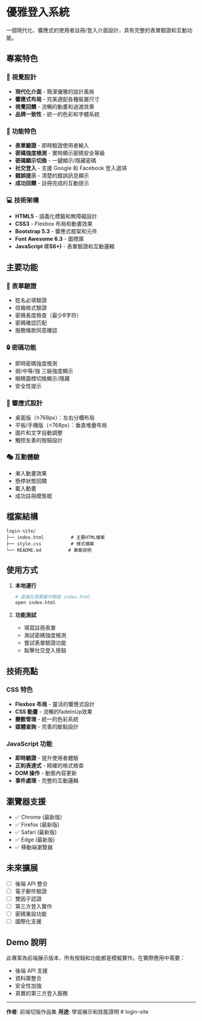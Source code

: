 # 優雅登入系統

一個現代化、響應式的使用者註冊/登入介面設計，具有完整的表單驗證和互動功能。

## 專案特色

### 🎨 **視覺設計**
- **現代化介面** - 簡潔優雅的設計風格
- **響應式布局** - 完美適配各種裝置尺寸
- **視覺回饋** - 流暢的動畫和過渡效果
- **品牌一致性** - 統一的色彩和字體系統

### 🔧 **功能特色**
- **表單驗證** - 即時驗證使用者輸入
- **密碼強度檢測** - 實時顯示密碼安全等級
- **密碼顯示切換** - 一鍵顯示/隱藏密碼
- **社交登入** - 支援 Google 和 Facebook 登入選項
- **錯誤提示** - 清楚的錯誤訊息顯示
- **成功回饋** - 註冊完成的互動提示

### 💻 **技術架構**
- **HTML5** - 語義化標籤和無障礙設計
- **CSS3** - Flexbox 布局和動畫效果
- **Bootstrap 5.3** - 響應式框架和元件
- **Font Awesome 6.3** - 圖標庫
- **JavaScript (ES6+)** - 表單驗證和互動邏輯

## 主要功能

### 📝 **表單驗證**
- 姓名必填驗證
- 信箱格式驗證
- 密碼長度檢查（最少8字符）
- 密碼確認匹配
- 服務條款同意確認

### 🔒 **密碼功能**
- 即時密碼強度檢測
- 弱/中等/強 三級強度顯示
- 眼睛圖標切換顯示/隱藏
- 安全性提示

### 📱 **響應式設計**
- 桌面版（≥768px）：左右分欄布局
- 平板/手機版（<768px）：垂直堆疊布局
- 圖片和文字自動調整
- 觸控友善的按鈕設計

### 🎭 **互動體驗**
- 漸入動畫效果
- 懸停狀態回饋
- 載入動畫
- 成功註冊模態框

## 檔案結構

```
login-site/
├── index.html          # 主要HTML檔案
├── style.css           # 樣式檔案
└── README.md          # 專案說明
```

## 使用方式

1. **本地運行**
   ```bash
   # 直接在瀏覽器中開啟 index.html
   open index.html
   ```

2. **功能測試**
   - 填寫註冊表單
   - 測試密碼強度檢測
   - 嘗試表單驗證功能
   - 點擊社交登入按鈕

## 技術亮點

### CSS 特色
- **Flexbox 布局** - 靈活的響應式設計
- **CSS 動畫** - 流暢的fadeInUp效果
- **變數管理** - 統一的色彩系統
- **媒體查詢** - 完善的斷點設計

### JavaScript 功能
- **即時驗證** - 提升使用者體驗
- **正則表達式** - 精確的格式檢查
- **DOM 操作** - 動態內容更新
- **事件處理** - 完整的互動邏輯

## 瀏覽器支援

- ✅ Chrome (最新版)
- ✅ Firefox (最新版)
- ✅ Safari (最新版)
- ✅ Edge (最新版)
- ✅ 移動端瀏覽器

## 未來擴展

- [ ] 後端 API 整合
- [ ] 電子郵件驗證
- [ ] 雙因子認證
- [ ] 第三方登入實作
- [ ] 密碼重設功能
- [ ] 國際化支援

## Demo 說明

此專案為前端展示版本，所有按鈕和功能都是模擬實作。在實際應用中需要：
- 後端 API 支援
- 資料庫整合
- 安全性加強
- 真實的第三方登入服務

---

**作者**: 前端切版作品集
**用途**: 學習展示和技能證明
#   l o g i n - s i t e  
 